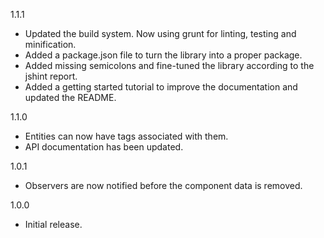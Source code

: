 1.1.1
- Updated the build system. Now using grunt for linting, testing and minification.
- Added a package.json file to turn the library into a proper package.
- Added missing semicolons and fine-tuned the library according to the jshint report.
- Added a getting started tutorial to improve the documentation and updated the README.

1.1.0
- Entities can now have tags associated with them.
- API documentation has been updated.

1.0.1
- Observers are now notified before the component data is removed.

1.0.0
- Initial release.